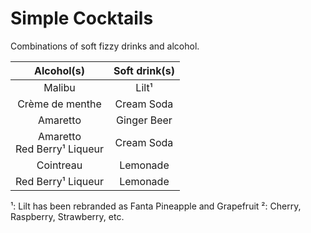 # Simple Cocktails
Combinations of soft fizzy drinks and alcohol.

Alcohol(s)|Soft drink(s)
:-:|:-:
Malibu|Lilt¹
Crème de menthe|Cream Soda
Amaretto|Ginger Beer
Amaretto<br/>Red Berry¹ Liqueur|Cream Soda
Cointreau|Lemonade
Red Berry¹ Liqueur|Lemonade

¹: Lilt has been rebranded as Fanta Pineapple and Grapefruit
²: Cherry, Raspberry, Strawberry, etc.